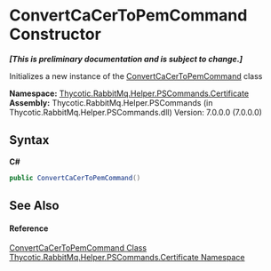 # ConvertCaCerToPemCommand Constructor 
 _**\[This is preliminary documentation and is subject to change.\]**_

Initializes a new instance of the <a href="T_Thycotic_RabbitMq_Helper_PSCommands_Certificate_ConvertCaCerToPemCommand">ConvertCaCerToPemCommand</a> class

**Namespace:**&nbsp;<a href="N_Thycotic_RabbitMq_Helper_PSCommands_Certificate">Thycotic.RabbitMq.Helper.PSCommands.Certificate</a><br />**Assembly:**&nbsp;Thycotic.RabbitMq.Helper.PSCommands (in Thycotic.RabbitMq.Helper.PSCommands.dll) Version: 7.0.0.0 (7.0.0.0)

## Syntax

**C#**<br />
``` C#
public ConvertCaCerToPemCommand()
```


## See Also


#### Reference
<a href="T_Thycotic_RabbitMq_Helper_PSCommands_Certificate_ConvertCaCerToPemCommand">ConvertCaCerToPemCommand Class</a><br /><a href="N_Thycotic_RabbitMq_Helper_PSCommands_Certificate">Thycotic.RabbitMq.Helper.PSCommands.Certificate Namespace</a><br />